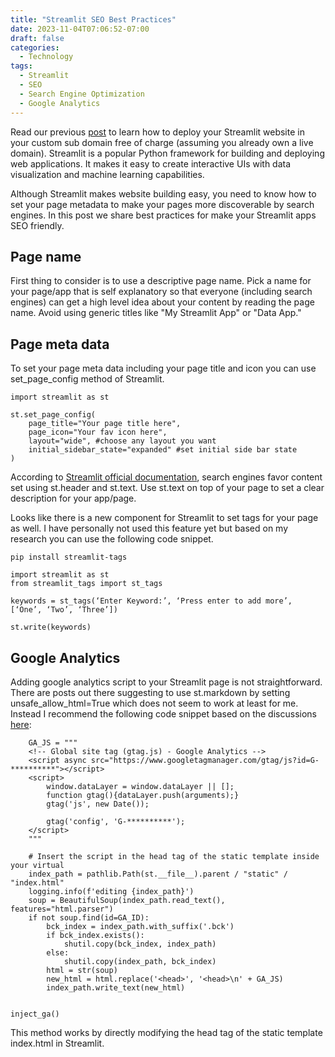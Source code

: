 ```yaml
---
title: "Streamlit SEO Best Practices"
date: 2023-11-04T07:06:52-07:00
draft: false
categories:
  - Technology
tags:
  - Streamlit
  - SEO
  - Search Engine Optimization
  - Google Analytics
---
```


Read our previous [post](https://www.comparepriceacross.com/post/deploy_streamlit_app_on_sub_domain_with_haproxy_and_aws/) to learn how to deploy your Streamlit website in your custom sub domain free of charge (assuming you already own a live domain).
Streamlit is a popular Python framework for building and deploying web applications. It makes it easy to create interactive UIs with data visualization and machine learning capabilities.

Although Streamlit makes website building easy, you need to know how to set your page metadata to make your pages more discoverable by search engines. In this post we share best practices for make your Streamlit apps SEO friendly.

## Page name

First thing to consider is to use a descriptive page name. Pick a name for your page/app that is self explanatory so that everyone (including search engines) can get a high level idea about your content by reading the page name.
Avoid using generic titles like "My Streamlit App" or "Data App."

## Page meta data

To set your page meta data including your page title and icon you can use set_page_config method of Streamlit.

```
import streamlit as st

st.set_page_config(
    page_title="Your page title here",
    page_icon="Your fav icon here",
    layout="wide", #choose any layout you want
    initial_sidebar_state="expanded" #set initial side bar state
)
```
According to [Streamlit official documentation](https://docs.streamlit.io/streamlit-community-cloud/share-your-app/indexability), search engines favor content set using st.header and st.text. Use st.text on top of your page to set a clear description for your app/page.

Looks like there is a new component for Streamlit to set tags for your page as well. I have personally not used this feature yet but based on my research you can use the following code snippet.

```
pip install streamlit-tags

import streamlit as st
from streamlit_tags import st_tags

keywords = st_tags(‘Enter Keyword:’, ‘Press enter to add more’, [‘One’, ‘Two’, ‘Three’])

st.write(keywords)
```

<script async src="https://pagead2.googlesyndication.com/pagead/js/adsbygoogle.js"></script>
<!-- cpa -->
<ins class="adsbygoogle"
     style="display:block"
     data-ad-client="ca-pub-2843564932689995"
     data-ad-slot="3526097725"
     data-ad-format="auto"
     data-full-width-responsive="true"></ins>
<script>
     (adsbygoogle = window.adsbygoogle || []).push({});
</script>

## Google Analytics
Adding google analytics script to your Streamlit page is not straightforward. There are posts out there suggesting to use st.markdown by setting unsafe_allow_html=True which does not seem to work at least for me. Instead I recommend the following code snippet based on the discussions [here](https://discuss.streamlit.io/t/google-analytics-and-streamlit/29385/2):

```
    GA_JS = """
    <!-- Global site tag (gtag.js) - Google Analytics -->
    <script async src="https://www.googletagmanager.com/gtag/js?id=G-**********"></script>
    <script>
        window.dataLayer = window.dataLayer || [];
        function gtag(){dataLayer.push(arguments);}
        gtag('js', new Date());

        gtag('config', 'G-**********');
    </script>
    """

    # Insert the script in the head tag of the static template inside your virtual
    index_path = pathlib.Path(st.__file__).parent / "static" / "index.html"
    logging.info(f'editing {index_path}')
    soup = BeautifulSoup(index_path.read_text(), features="html.parser")
    if not soup.find(id=GA_ID): 
        bck_index = index_path.with_suffix('.bck')
        if bck_index.exists():
            shutil.copy(bck_index, index_path)  
        else:
            shutil.copy(index_path, bck_index)  
        html = str(soup)
        new_html = html.replace('<head>', '<head>\n' + GA_JS)
        index_path.write_text(new_html)


inject_ga()
```

This method works by directly modifying the head tag of the static template index.html in Streamlit.